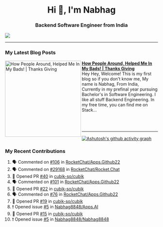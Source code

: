  
<h1 align="center">Hi 👋, I'm Nabhag</h1>
<h3 align="center">Backend Software Engineer from India</h3>

<img src="Twitter header - 2.png"/>

 <hr>
 
### My Latest Blog Posts 
<!-- HASHNODE_BLOG:START -->
<p align="left">
<a href="https://nabhagmotivaras.hashnode.dev//experience-2022" title="How People Around, Helped Me In My Bads!  | Thanks Giving"><img src="https://cdn.hashnode.com/res/hashnode/image/stock/unsplash/d1956810eb099b7959df44d932fa9fe4.jpeg" alt="How People Around, Helped Me In My Bads!  | Thanks Giving" width="250px" align="left" /></a>
<a href="https://nabhagmotivaras.hashnode.dev//experience-2022" title="How People Around, Helped Me In My Bads!  | Thanks Giving"><strong>How People Around, Helped Me In My Bads!  | Thanks Giving</strong></a>
<br/> Hey Hey, Welcome! This is my first blog so if you don't know me, My name is Nabhag, From India, Currently in my prefinal year pursuing Bachelor's in Software Engineering. I like all stuff Backend Engineering. In my free time, you can find me on Stack... </p> <br/> <br/>
<!-- HASHNODE_BLOG:END -->
<p align=left> 
 <hr>
 
   [![Ashutosh's github activity graph](https://github-readme-activity-graph.cyclic.app/graph?username=Nabhag8848&bg_color=000000&color=ffffff&line=26a269&point=c01c28&area=true&hide_border=true)](https://github.com/ashutosh00710/github-readme-activity-graph)
 
 ### My Recent Contributions

<!--START_SECTION:activity-->
1. 🗣 Commented on [#106](https://github.com/RocketChat/Apps.Github22/issues/106) in [RocketChat/Apps.Github22](https://github.com/RocketChat/Apps.Github22)
2. 🗣 Commented on [#29168](https://github.com/RocketChat/Rocket.Chat/issues/29168) in [RocketChat/Rocket.Chat](https://github.com/RocketChat/Rocket.Chat)
3. 💪 Opened PR [#40](https://github.com/cubik-so/cubik/pull/40) in [cubik-so/cubik](https://github.com/cubik-so/cubik)
4. 🗣 Commented on [#101](https://github.com/RocketChat/Apps.Github22/issues/101) in [RocketChat/Apps.Github22](https://github.com/RocketChat/Apps.Github22)
5. 💪 Opened PR [#22](https://github.com/cubik-so/cubik/pull/22) in [cubik-so/cubik](https://github.com/cubik-so/cubik)
6. 🗣 Commented on [#76](https://github.com/RocketChat/Apps.Github22/issues/76) in [RocketChat/Apps.Github22](https://github.com/RocketChat/Apps.Github22)
7. 💪 Opened PR [#19](https://github.com/cubik-so/cubik/pull/19) in [cubik-so/cubik](https://github.com/cubik-so/cubik)
8. ❗️ Opened issue [#5](https://github.com/Nabhag8848/Apps.AI/issues/5) in [Nabhag8848/Apps.AI](https://github.com/Nabhag8848/Apps.AI)
9. 💪 Opened PR [#15](https://github.com/cubik-so/cubik/pull/15) in [cubik-so/cubik](https://github.com/cubik-so/cubik)
10. ❗️ Opened issue [#5](https://github.com/Nabhag8848/Nabhag8848/issues/5) in [Nabhag8848/Nabhag8848](https://github.com/Nabhag8848/Nabhag8848)
<!--END_SECTION:activity-->
 
 </p>
 
  <br> <br>
  



